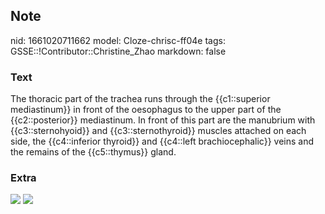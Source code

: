 ## Note
nid: 1661020711662
model: Cloze-chrisc-ff04e
tags: GSSE::!Contributor::Christine_Zhao
markdown: false

### Text
<div>
  <div>
    <div>
      The thoracic part of the trachea runs through the
      {{c1::superior mediastinum}} in front of the oesophagus to
      the upper part of the {{c2::posterior}} mediastinum. In front
      of this part are the manubrium with {{c3::sternohyoid}} and
      {{c3::sternothyroid}} muscles attached on each side, the
      {{c4::inferior thyroid}} and {{c4::left brachiocephalic}}
      veins and the remains of the {{c5::thymus}} gland.
    </div>
  </div>
</div>

### Extra
<img src="Gray1174.png"> <img src= 
"Screen%20Shot%202021-06-03%20at%203.16.50%20pm.png">
